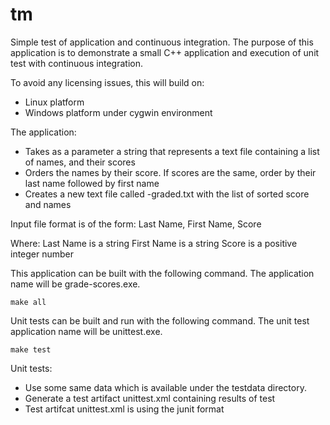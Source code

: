 # tm
Simple test of application and continuous integration. The purpose of this
application is to demonstrate a small C++ application and execution of unit
test with continuous integration.

To avoid any licensing issues, this will build on:
 * Linux platform
 * Windows platform under cygwin environment

The application:
 * Takes as a parameter a string that represents a text file containing a list
   of names, and their scores
 * Orders the names by their score. If scores are the same, order by their last
   name followed by first name
 * Creates a new text file called <input-file-name>-graded.txt with the list of
   sorted score and names

Input file format is of the form:
 Last Name, First Name, Score

Where:
 Last Name is a string
 First Name is a string
 Score is a positive integer number

This application can be built with the following command. The application name
will be grade-scores.exe.

    make all

Unit tests can be built and run with the following command. The unit test
application name will be unittest.exe.

    make test

Unit tests:
 * Use some same data which is available under the testdata directory.
 * Generate a test artifact unittest.xml containing results of test
 * Test artifcat unittest.xml is using the junit format
